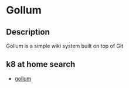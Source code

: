 # Gollum

## Description

Gollum is a simple wiki system built on top of Git

## k8 at home search

- [gollum](https://nanne.dev/k8s-at-home-search/#/gollum)
